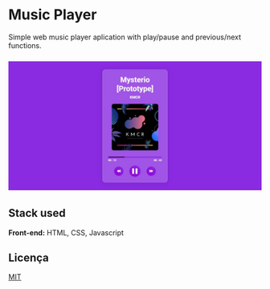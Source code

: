 # Music Player

Simple web music player aplication with play/pause and previous/next functions.

<h3 align="center">
        <img src="./assets/images/screenshot.jpeg" />
    </h3>

## Stack used

**Front-end:** HTML, CSS, Javascript

## Licença

[MIT](https://choosealicense.com/licenses/mit/)
